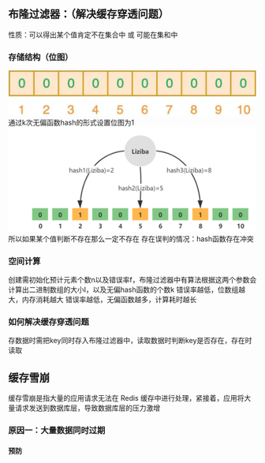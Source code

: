  ## 布隆过滤器：（解决缓存穿透问题）
 性质：可以得出某个值肯定不在集合中 或 可能在集和中
 ### 存储结构（位图）
 ![enter description here](./images/1713238969840.png)
通过k次无偏函数hash的形式设置位图为1
![enter description here](./images/1713239341208.png)
所以如果某个值判断不存在那么一定不存在
存在误判的情况：hash函数存在冲突
### 空间计算
创建需初始化预计元素个数n以及错误率f，布隆过滤器中有算法根据这两个参数会计算出二进制数组的大小l，以及无偏hash函数的个数k
错误率越低，位数组越大，内存消耗越大
错误率越低，无偏函数越多，计算耗时越长
### 如何解决缓存穿透问题
存数据时需把key同时存入布隆过滤器中，读取数据时判断key是否存在，存在时读取

## 缓存雪崩
缓存雪崩是指大量的应用请求无法在 Redis 缓存中进行处理，紧接着，应用将大量请求发送到数据库层，导致数据库层的压力激增
### 原因一：大量数据同时过期
 #### 预防
 
   